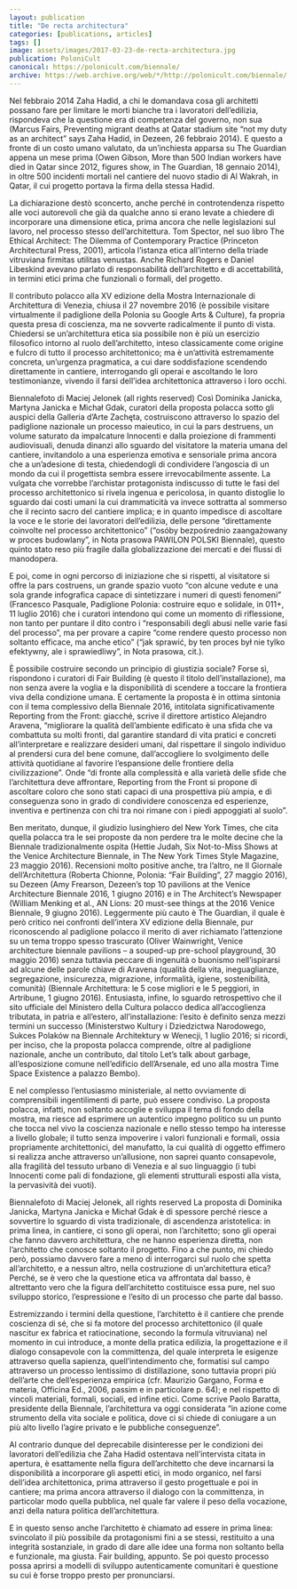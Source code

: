```yaml
---
layout: publication
title: "De recta architectura"
categories: [publications, articles]
tags: []
image: assets/images/2017-03-23-de-recta-architectura.jpg
publication: PoloniCult
canonical: https://polonicult.com/biennale/
archive: https://web.archive.org/web/*/http://polonicult.com/biennale/
---
```


Nel febbraio 2014 Zaha Hadid, a chi le domandava cosa gli architetti possano fare per limitare le morti bianche tra i lavoratori dell’edilizia, rispondeva che la questione era di competenza del governo, non sua (Marcus Fairs, Preventing migrant deaths at Qatar stadium site “not my duty as an architect” says Zaha Hadid, in Dezeen, 26 febbraio 2014). E questo a fronte di un costo umano valutato, da un’inchiesta apparsa su The Guardian appena un mese prima (Owen Gibson, More than 500 Indian workers have died in Qatar since 2012, figures show, in The Guardian, 18 gennaio 2014), in oltre 500 incidenti mortali nel cantiere del nuovo stadio di Al Wakrah, in Qatar, il cui progetto portava la firma della stessa Hadid.

La dichiarazione destò sconcerto, anche perché in controtendenza rispetto alle voci autorevoli che già da qualche anno si erano levate a chiedere di incorporare una dimensione etica, prima ancora che nelle legislazioni sul lavoro, nel processo stesso dell’architettura. Tom Spector, nel suo libro The Ethical Architect: The Dilemma of Contemporary Practice (Princeton Architectural Press, 2001), articola l’istanza etica all’interno della triade vitruviana firmitas utilitas venustas. Anche Richard Rogers e Daniel Libeskind avevano parlato di responsabilità dell’architetto e di accettabilità, in termini etici prima che funzionali o formali, del progetto.

Il contributo polacco alla XV edizione della Mostra Internazionale di Architettura di Venezia, chiusa il 27 novembre 2016 (è possibile visitare virtualmente il padiglione della Polonia su Google Arts & Culture), fa propria questa presa di coscienza, ma ne sovverte radicalmente il punto di vista. Chiedersi se un’architettura etica sia possibile non è più un esercizio filosofico intorno al ruolo dell’architetto, inteso classicamente come origine e fulcro di tutto il processo architettonico; ma è un’attività estremamente concreta, un’urgenza pragmatica, a cui dare soddisfazione scendendo direttamente in cantiere, interrogando gli operai e ascoltando le loro testimonianze, vivendo il farsi dell’idea architettonica attraverso i loro occhi.

Biennalefoto di Maciej Jelonek (all rights reserved)
Così Dominika Janicka, Martyna Janicka e Michał Gdak, curatori della proposta polacca sotto gli auspici della Galleria d’Arte Zachęta, costruiscono attraverso lo spazio del padiglione nazionale un processo maieutico, in cui la pars destruens, un volume saturato da impalcature Innocenti e dalla proiezione di frammenti audiovisuali, denuda dinanzi allo sguardo del visitatore la materia umana del cantiere, invitandolo a una esperienza emotiva e sensoriale prima ancora che a un’adesione di testa, chiedendogli di condividere l’angoscia di un mondo da cui il progettista sembra essere irrevocabilmente assente. La vulgata che vorrebbe l’archistar protagonista indiscusso di tutte le fasi del processo architettonico si rivela ingenua e pericolosa, in quanto distoglie lo sguardo dai costi umani la cui drammaticità va invece sottratta al sommerso che il recinto sacro del cantiere implica; e in quanto impedisce di ascoltare la voce e le storie dei lavoratori dell’edilizia, delle persone “direttamente coinvolte nel processo architettonico” (“osóby bezpośrednio zaangażowany w proces budowlany”, in Nota prasowa PAWILON POLSKI Biennale), questo quinto stato reso più fragile dalla globalizzazione dei mercati e dei flussi di manodopera.

E poi, come in ogni percorso di iniziazione che si rispetti, al visitatore si offre la pars costruens, un grande spazio vuoto “con alcune vedute e una sola grande infografica capace di sintetizzare i numeri di questi fenomeni” (Francesco Pasquale, Padiglione Polonia: costruire equo e solidale, in 011+, 11 luglio 2016) che i curatori intendono qui come un momento di riflessione, non tanto per puntare il dito contro i “responsabili degli abusi nelle varie fasi del processo”, ma per provare a capire “come rendere questo processo non soltanto efficace, ma anche etico” (“jak sprawić, by ten proces był nie tylko efektywny, ale i sprawiedliwy”, in Nota prasowa, cit.).

È possibile costruire secondo un principio di giustizia sociale? Forse sì, rispondono i curatori di Fair Building (è questo il titolo dell’installazione), ma non senza avere la voglia e la disponibilità di scendere a toccare la frontiera viva della condizione umana. E certamente la proposta è in ottima sintonia con il tema complessivo della Biennale 2016, intitolata significativamente Reporting from the Front: giacché, scrive il direttore artistico Alejandro Aravena, “migliorare la qualità dell’ambiente edificato è una sfida che va combattuta su molti fronti, dal garantire standard di vita pratici e concreti all’interpretare e realizzare desideri umani, dal rispettare il singolo individuo al prendersi cura del bene comune, dall’accogliere lo svolgimento delle attività quotidiane al favorire l’espansione delle frontiere della civilizzazione”. Onde “di fronte alla complessità e alla varietà delle sfide che l’architettura deve affrontare, Reporting from the Front si propone di ascoltare coloro che sono stati capaci di una prospettiva più ampia, e di conseguenza sono in grado di condividere conoscenza ed esperienze, inventiva e pertinenza con chi tra noi rimane con i piedi appoggiati al suolo”.

Ben meritato, dunque, il giudizio lusinghiero del New York Times, che cita quella polacca tra le sei proposte da non perdere tra le molte decine che la Biennale tradizionalmente ospita (Hettie Judah, Six Not-to-Miss Shows at the Venice Architecture Biennale, in The New York Times Style Magazine, 23 maggio 2016). Recensioni molto positive anche, tra l’altro, ne Il Giornale dell’Architettura (Roberta Chionne, Polonia: “Fair Building”, 27 maggio 2016), su Dezeen (Amy Frearson, Dezeen’s top 10 pavilions at the Venice Architecture Biennale 2016, 1 giugno 2016) e in The Architect’s Newspaper (William Menking et al., AN Lions: 20 must-see things at the 2016 Venice Biennale, 9 giugno 2016). Leggermente più cauto è The Guardian, il quale è però critico nei confronti dell’intera XV edizione della Biennale, pur riconoscendo al padiglione polacco il merito di aver richiamato l’attenzione su un tema troppo spesso trascurato (Oliver Wainwright, Venice architecture biennale pavilions – a souped-up pre-school playground, 30 maggio 2016) senza tuttavia peccare di ingenuità o buonismo nell’ispirarsi ad alcune delle parole chiave di Aravena (qualità della vita, ineguaglianze, segregazione, insicurezza, migrazione, informalità, igiene, sostenibilità, comunità) (Biennale Architettura: le 5 cose migliori e le 5 peggiori, in Artribune, 1 giugno 2016). Entusiasta, infine, lo sguardo retrospettivo che il sito ufficiale del Ministero della Cultura polacco dedica all’accoglienza tributata, in patria e all’estero, all’installazione: l’esito è definito senza mezzi termini un successo (Ministerstwo Kultury i Dziedzictwa Narodowego, Sukces Polaków na Biennale Architektury w Wenecji, 1 luglio 2016; si ricordi, per inciso, che la proposta polacca comprende, oltre al padiglione nazionale, anche un contributo, dal titolo Let’s talk about garbage, all’esposizione comune nell’edificio dell’Arsenale, ed uno alla mostra Time Space Existence a palazzo Bembo).

E nel complesso l’entusiasmo ministeriale, al netto ovviamente di comprensibili ingentilimenti di parte, può essere condiviso. La proposta polacca, infatti, non soltanto accoglie e sviluppa il tema di fondo della mostra, ma riesce ad esprimere un autentico impegno politico su un punto che tocca nel vivo la coscienza nazionale e nello stesso tempo ha interesse a livello globale; il tutto senza impoverire i valori funzionali e formali, ossia propriamente architettonici, del manufatto, la cui qualità di oggetto effimero si realizza anche attraverso un’allusione, non saprei quanto consapevole, alla fragilità del tessuto urbano di Venezia e al suo linguaggio (i tubi Innocenti come pali di fondazione, gli elementi strutturali esposti alla vista, la pervasività dei vuoti).

Biennalefoto di Maciej Jelonek, all rights reserved
La proposta di Dominika Janicka, Martyna Janicka e Michał Gdak è di spessore perché riesce a sovvertire lo sguardo di vista tradizionale, di ascendenza aristotelica: in prima linea, in cantiere, ci sono gli operai, non l’architetto; sono gli operai che fanno davvero architettura, che ne hanno esperienza diretta, non l’architetto che conosce soltanto il progetto. Fino a che punto, mi chiedo però, possiamo davvero fare a meno di interrogarci sul ruolo che spetta all’architetto, e a nessun altro, nella costruzione di un’architettura etica? Perché, se è vero che la questione etica va affrontata dal basso, è altrettanto vero che la figura dell’architetto costituisce essa pure, nel suo sviluppo storico, l’espressione e l’esito di un processo che parte dal basso.

Estremizzando i termini della questione, l’architetto è il cantiere che prende coscienza di sé, che si fa motore del processo architettonico (il quale nascitur ex fabrica et ratiocinatione, secondo la formula vitruviana) nel momento in cui introduce, a monte della pratica edilizia, la progettazione e il dialogo consapevole con la committenza, del quale interpreta le esigenze attraverso quella sapienza, quell’intendimento che, formatisi sul campo attraverso un processo lentissimo di distillazione, sono tuttavia propri più dell’arte che dell’esperienza empirica (cfr. Maurizio Gargano, Forma e materia, Officina Ed., 2006, passim e in particolare p. 64); e nel rispetto di vincoli materiali, formali, sociali, ed infine etici. Come scrive Paolo Baratta, presidente della Biennale, l’architettura va oggi considerata “in azione come strumento della vita sociale e politica, dove ci si chiede di coniugare a un più alto livello l’agire privato e le pubbliche conseguenze”.

Al contrario dunque del deprecabile disinteresse per le condizioni dei lavoratori dell’edilizia che Zaha Hadid ostentava nell’intervista citata in apertura, è esattamente nella figura dell’architetto che deve incarnarsi la disponibilità a incorporare gli aspetti etici, in modo organico, nel farsi dell’idea architettonica, prima attraverso il gesto progettuale e poi in cantiere; ma prima ancora attraverso il dialogo con la committenza, in particolar modo quella pubblica, nel quale far valere il peso della vocazione, anzi della natura politica dell’architettura.

E in questo senso anche l’architetto è chiamato ad essere in prima linea: svincolato il più possibile da protagonismi fini a se stessi, restituito a una integrità sostanziale, in grado di dare alle idee una forma non soltanto bella e funzionale, ma giusta. Fair building, appunto. Se poi questo processo possa aprirsi a modelli di sviluppo autenticamente comunitari è questione su cui è forse troppo presto per pronunciarsi.
